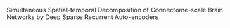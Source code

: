 Simultaneous Spatial-temporal Decomposition of Connectome-scale Brain Networks by Deep Sparse Recurrent Auto-encoders
